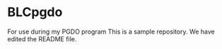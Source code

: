# BLCpgdo
For use during my PGDO program
This is a sample repository.
We have edited the README file.
